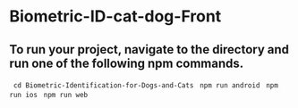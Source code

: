 # Biometric-ID-cat-dog-Front
## To run your project, navigate to the directory and run one of the following npm commands.

``` cd Biometric-Identification-for-Dogs-and-Cats```
``` npm run android```
``` npm run ios```
``` npm run web```
